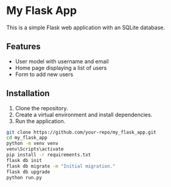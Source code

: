 # My Flask App

This is a simple Flask web application with an SQLite database.

## Features

- User model with username and email
- Home page displaying a list of users
- Form to add new users

## Installation

1. Clone the repository.
2. Create a virtual environment and install dependencies.
3. Run the application.

```bash
git clone https://github.com/your-repo/my_flask_app.git
cd my_flask_app
python -m venv venv
venv\Scripts\activate
pip install -r requirements.txt
flask db init
flask db migrate -m "Initial migration."
flask db upgrade
python run.py
